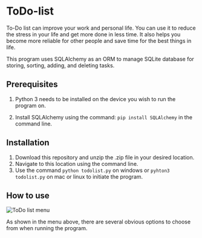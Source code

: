# ToDo-list

To-Do list can improve your work and personal life. You can use it to reduce the stress in your life and get more done in less time. It also helps you become more reliable for other people and save time for the best things in life.


This program uses SQLAlchemy as an ORM to manage SQLite database for storing, sorting, adding, and deleting tasks.


Prerequisites
-------------

1. Python 3 needs to be installed on the device you wish to run the program on.


2. Install SQLAlchemy using the command: `pip install SQLAlchemy` in the command line.


Installation
------------
1. Download this repository and unzip the .zip file in your desired location.
2. Navigate to this location using the command line.
3. Use the command `python todolist.py` on windows or `pyhton3 todolist.py` on mac or linux to initiate the program.


How to use
----------

![ToDo list menu](https://i.imgur.com/nSm8M0V.png)

As shown in the menu above, there are several obvious options to choose from when running the program.

